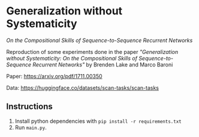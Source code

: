 # Generalization without Systematicity
*On the Compositional Skills of Sequence-to-Sequence Recurrent Networks*

Reproduction of some experiments done in the paper *"Generalization without Systematicity: On the Compositional Skills of Sequence-to-Sequence Recurrent Networks"* by Brenden Lake and Marco Baroni

Paper: https://arxiv.org/pdf/1711.00350

Data: https://huggingface.co/datasets/scan-tasks/scan-tasks

## Instructions

1. Install python dependencies with `pip install -r requirements.txt`
2. Run `main.py`.
